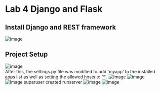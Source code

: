 # Lab 4 Django and Flask
## Install Django and REST framework
![image](https://github.com/user-attachments/assets/8867d20d-2752-4ae8-bcad-64e8ebfb51b2)
## Project Setup
![image](https://github.com/user-attachments/assets/481d7215-d886-47ae-96bf-873f623246e5)\
After this, the settings.py file was modified to add 'myapp' to the installed apps list as well as setting the allowed hosts to '*'.
![image](https://github.com/user-attachments/assets/2fa8dcb5-8ca4-46cf-a354-80d9a94d1deb)
![image](https://github.com/user-attachments/assets/5b4b31a3-e21d-4104-b99c-1529e3792874)
![image](https://github.com/user-attachments/assets/02086660-56f2-4327-8b71-0f81c3202202)
superuser created
runserver
![image](https://github.com/user-attachments/assets/fda2e38e-894c-46eb-ab78-137799fe5289)
![image](https://github.com/user-attachments/assets/590a0479-13ed-4a28-aa63-6593f1716226)

